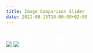 ```yaml
---
title: Image Comparison Slider
date: 2022-08-15T18:00:00+02:00
---
```


<div class="image-comparison-slider">
  <img-comparison-slider>
    <img slot="first" src="{% imageUrl "before.jpg" %}" style="max-height: 80vh" />
    <img slot="second" src="{% imageUrl "after.jpg" %}" style="max-height: 80vh" />
    <svg slot="handle" class="image-comparison-slider-handle" xmlns="http://www.w3.org/2000/svg" width="125" viewBox="-8 -3 16 6">
      <path stroke="#fff" d="M -5 -2 L -7 0 L -5 2 M -5 -2 L -5 2 M 5 -2 L 7 0 L 5 2 M 5 -2 L 5 2" stroke-width="1" fill="#fff" vector-effect="non-scaling-stroke"></path>
    </svg>
  </img-comparison-slider>
</div>
